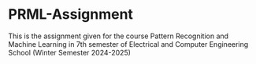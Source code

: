 # PRML-Assignment

This is the assignment given for the course Pattern Recognition and Machine Learning in 7th semester of Electrical and Computer Engineering School (Winter Semester 2024-2025)
